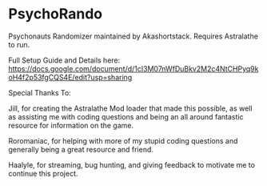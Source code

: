 # PsychoRando
Psychonauts Randomizer maintained by Akashortstack. Requires Astralathe to run.

Full Setup Guide and Details here:
https://docs.google.com/document/d/1cI3M07nWfDuBkv2M2c4NtCHPyq9koH4f2p53fgCQS4E/edit?usp=sharing

Special Thanks To:

Jill, for creating the Astralathe Mod loader that made this possible, as well as assisting me with coding questions and being an all around fantastic resource for information on the game.

Roromaniac, for helping with more of my stupid coding questions and generally being a great resource and friend.

Haalyle, for streaming, bug hunting, and giving feedback to motivate me to continue this project.